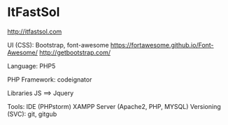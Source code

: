 # ItFastSol
http://itfastsol.com

UI (CSS): Bootstrap, font-awesome
https://fortawesome.github.io/Font-Awesome/
http://getbootstrap.com/

Language: PHP5

PHP Framework: codeignator

Libraries JS ==> Jquery

Tools:
IDE (PHPstorm)
XAMPP Server (Apache2, PHP, MYSQL)
Versioning (SVC): git, gitgub




